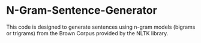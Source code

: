 # N-Gram-Sentence-Generator
 This code is designed to generate sentences using n-gram models (bigrams or trigrams) from the Brown Corpus provided by the NLTK library.
